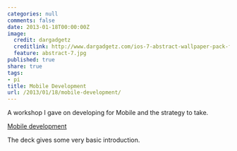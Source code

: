 ```yaml
---
categories: null
comments: false
date: 2013-01-18T00:00:00Z
image:
  credit: dargadgetz
  creditlink: http://www.dargadgetz.com/ios-7-abstract-wallpaper-pack-for-iphone-5-and-ipod-touch-retina/
  feature: abstract-7.jpg
published: true
share: true
tags:
- pi
title: Mobile Development
url: /2013/01/18/mobile-development/
---
```


A workshop I gave on developing for Mobile and the strategy to take.

<script 
    async class="speakerdeck-embed" 
    data-id="3b7469c043c60130f33f1231381d4ca8" 
    data-ratio="1.33333333333333" 
    src="//speakerdeck.com/assets/embed.js">
</script>

[Mobile development](https://speakerdeck.com/teopeurt/mobile-development-practical-introduction)

The deck gives some very basic introduction.
